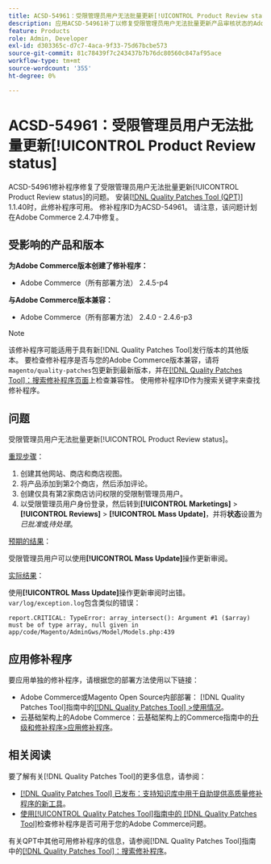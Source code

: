 ```yaml
---
title: ACSD-54961：受限管理员用户无法批量更新[!UICONTROL Product Review status]
description: 应用ACSD-54961补丁以修复受限管理员用户无法批量更新产品审核状态的Adobe Commerce问题。
feature: Products
role: Admin, Developer
exl-id: d303365c-d7c7-4aca-9f33-75d67bcbe573
source-git-commit: 81c78439f7c243437b7b76dc80560c847af95ace
workflow-type: tm+mt
source-wordcount: '355'
ht-degree: 0%

---
```


# ACSD-54961：受限管理员用户无法批量更新[!UICONTROL Product Review status]

ACSD-54961修补程序修复了受限管理员用户无法批量更新[!UICONTROL Product Review status]的问题。 安装[[!DNL Quality Patches Tool (QPT)]](https://experienceleague.adobe.com/en/docs/commerce-knowledge-base/kb/announcements/commerce-announcements/magento-quality-patches-released-new-tool-to-self-serve-quality-patches) 1.1.40时，此修补程序可用。 修补程序ID为ACSD-54961。 请注意，该问题计划在Adobe Commerce 2.4.7中修复。

## 受影响的产品和版本

**为Adobe Commerce版本创建了修补程序：**

* Adobe Commerce（所有部署方法） 2.4.5-p4

**与Adobe Commerce版本兼容：**

* Adobe Commerce（所有部署方法） 2.4.0 - 2.4.6-p3

>[!NOTE]
>
>该修补程序可能适用于具有新[!DNL Quality Patches Tool]发行版本的其他版本。 要检查修补程序是否与您的Adobe Commerce版本兼容，请将`magento/quality-patches`包更新到最新版本，并在[[!DNL Quality Patches Tool]：搜索修补程序页面](https://experienceleague.adobe.com/tools/commerce-quality-patches/index.html)上检查兼容性。 使用修补程序ID作为搜索关键字来查找修补程序。

## 问题

受限管理员用户无法批量更新[!UICONTROL Product Review status]。

<u>重现步骤</u>：

1. 创建其他网站、商店和商店视图。
1. 将产品添加到第2个商店，然后添加评论。
1. 创建仅具有第2家商店访问权限的受限制管理员用户。
1. 以受限管理员用户身份登录，然后转到&#x200B;**[!UICONTROL  Marketings]** > **[!UICONTROL Reviews]** > **[!UICONTROL Mass Update]**，并将&#x200B;**状态**&#x200B;设置为&#x200B;*已批准*&#x200B;或&#x200B;*待处理*。

<u>预期的结果</u>：

受限管理员用户可以使用&#x200B;**[!UICONTROL Mass Update]**&#x200B;操作更新审阅。

<u>实际结果</u>：

使用&#x200B;**[!UICONTROL Mass Update]**&#x200B;操作更新审阅时出错。<br>
`var/log/exception.log`包含类似的错误：

```
report.CRITICAL: TypeError: array_intersect(): Argument #1 ($array) must be of type array, null given in app/code/Magento/AdminGws/Model/Models.php:439
```

## 应用修补程序

要应用单独的修补程序，请根据您的部署方法使用以下链接：

* Adobe Commerce或Magento Open Source内部部署： [!DNL Quality Patches Tool]指南中的[[!DNL Quality Patches Tool] >使用情况](/help/tools/quality-patches-tool/usage.md)。
* 云基础架构上的Adobe Commerce：云基础架构上的Commerce指南中的[升级和修补程序>应用修补程序](https://experienceleague.adobe.com/docs/commerce-cloud-service/user-guide/develop/upgrade/apply-patches.html)。

## 相关阅读

要了解有关[!DNL Quality Patches Tool]的更多信息，请参阅：

* [[!DNL Quality Patches Tool] 已发布：支持知识库中用于自助提供高质量修补程序的新工具](https://experienceleague.adobe.com/en/docs/commerce-knowledge-base/kb/announcements/commerce-announcements/magento-quality-patches-released-new-tool-to-self-serve-quality-patches)。
* [使用[!UICONTROL Quality Patches Tool]指南中的 [!DNL Quality Patches Tool]](/help/tools/quality-patches-tool/patches-available-in-qpt/check-patch-for-magento-issue-with-magento-quality-patches.md)检查修补程序是否可用于您的Adobe Commerce问题。


有关QPT中其他可用修补程序的信息，请参阅[!DNL Quality Patches Tool]指南中的[[!DNL Quality Patches Tool]：搜索修补程序](https://experienceleague.adobe.com/tools/commerce-quality-patches/index.html)。
